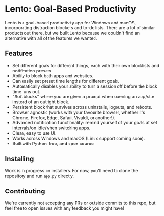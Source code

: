 # Lento: Goal-Based Productivity

Lento is a goal-based productivity app for Windows and macOS, incorporating
distraction blockers and to-do lists. There are a lot of similar products out
there, but we built Lento because we couldn't find an alternative with all of
the features we wanted.

## Features

- Set different goals for different things, each with their own blocklists and
notification presets.
- Ability to block both apps and websites.
- Can easily set preset time lengths for different goals.
- Automatically disables your ability to turn a session off before the block
time runs out.
- "Soft blocks" where you are given a prompt when opening an app/site instead
of an outright block.
- Persistent block that survives across uninstalls, logouts, and reboots.
- Browser agnostic (works with your favourite browser, whether it's Chrome,
Firefox, Edge, Safari, Vivaldi, or another!).
- Advanced notification functionality: remind yourself of your goals at set
intervals/on idle/when switching apps.
- Clean, easy to use UI.
- Works across Windows and macOS (Linux support coming soon).
- Built with Python, free, and open source!

## Installing

Work is in progress on installers. For now, you'll need to clone the
repository and run `app.py` directly.

## Contributing

We're currently not accepting any PRs or outside commits to this repo, but
feel free to open issues with any feedback you might have!
